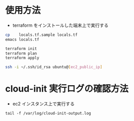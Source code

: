 # 使用方法

- terraform をインストールした端末上で実行する

```sh
cp    locals.tf.sample locals.tf
emacs locals.tf

terraform init
terraform plan
terraform apply

ssh -i ~/.ssh/id_rsa ubuntu@[ec2_public_ip]
```

# cloud-init 実行ログの確認方法

- ec2 インスタンス上で実行する

```
tail -f /var/log/cloud-init-output.log
```
